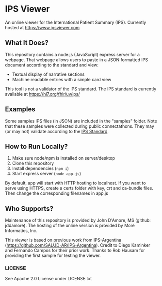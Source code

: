 # IPS Viewer

An online viewer for the International Patient Summary (IPS). Currently hosted at https://www.ipsviewer.com

## What It Does?

This repository contains a node.js (JavaScript) express server for a webpage. That webpage allows users to paste in a JSON formatted IPS document according to the standard and view: 

- Textual display of narrative sections
- Machine readable entries with a simple card view

This tool is not a validator of the IPS standard. The IPS standard is currently available at https://hl7.org/fhir/uv/ips/

## Examples

Some samples IPS files (in JSON) are included in the "samples" folder. Note that these samples were collected during public connectathons. They may (or may not) validate according to the [IPS Standard](https://hl7.org/fhir/uv/ips/).

## How to Run Locally?

1. Make sure node/npm is installed on server/desktop 
2. Clone this repository
3. Install dependencies (```npm i```)
4. Start express server (```node app.js```)

By default, app will start with HTTP hosting to localhost. If you want to serve using HTTPS, create a certs folder with key, crt and ca-bundle files. Then change the corresponding filenames in app.js

## Who Supports?

Maintenance of this repository is provided by John D'Amore, MS (github: jddamore). The hosting of the online version is provided by More Informatics, Inc.

This viewer is based on previous work from IPS-Argentina (https://github.com/SALUD-AR/IPS-Argentina). Credit to Diego Kaminker and Fernando Campos for their prior work. Thanks to Rob Hausam for providing the first sample for testing the viewer. 

### LICENSE

See Apache 2.0 License under LICENSE.txt